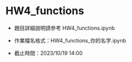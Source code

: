 # HW4_functions

- 題目詳細說明請參考 HW4_functions.ipynb

- 作業檔名格式：HW4_functions_你的名字.ipynb

- 截止時間：2023/10/19 14:00
